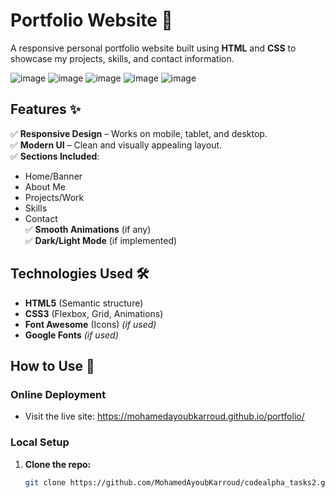 # Portfolio Website 🌟

A responsive personal portfolio website built using **HTML** and **CSS** to showcase my projects, skills, and contact information.

![image](https://github.com/user-attachments/assets/3290540f-6aeb-4d6a-ad45-666c0a36eaa8)
![image](https://github.com/user-attachments/assets/452cc1ab-7e83-4841-b9a3-a0e970bc9a89)
![image](https://github.com/user-attachments/assets/498fa7cc-c44e-484d-801a-456e6f9f2589)
![image](https://github.com/user-attachments/assets/d4980db4-838c-4c03-b4b4-1aaf5d1974c3)
![image](https://github.com/user-attachments/assets/a550ce01-2260-4a91-bb9e-de8a893216a9)




## Features ✨
✅ **Responsive Design** – Works on mobile, tablet, and desktop.  
✅ **Modern UI** – Clean and visually appealing layout.  
✅ **Sections Included**:
   - Home/Banner  
   - About Me  
   - Projects/Work  
   - Skills  
   - Contact  
✅ **Smooth Animations** (if any)  
✅ **Dark/Light Mode** (if implemented)  

## Technologies Used 🛠️
- **HTML5** (Semantic structure)  
- **CSS3** (Flexbox, Grid, Animations)  
- **Font Awesome** (Icons) *(if used)*  
- **Google Fonts** *(if used)*  

## How to Use 🚀
### Online Deployment
- Visit the live site: https://mohamedayoubkarroud.github.io/portfolio/ 

### Local Setup
1. **Clone the repo:**
   ```sh
   git clone https://github.com/MohamedAyoubKarroud/codealpha_tasks2.git
